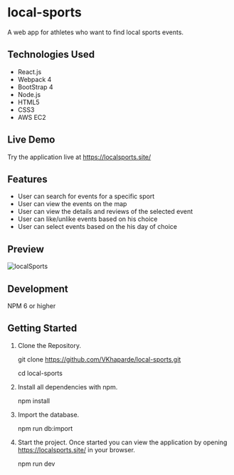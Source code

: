 #  local-sports
A web app for athletes who want to find local sports events.
## Technologies Used
* React.js
* Webpack 4
* BootStrap 4
* Node.js
* HTML5
* CSS3
* AWS EC2
## Live Demo
Try the application live at https://localsports.site/
## Features
* User can search for events for a specific sport
* User can view the events on the map
* User can view the details and reviews of the selected event
* User can like/unlike events based on his choice
* User can select events based on the his day of choice
## Preview
![localSports](https://user-images.githubusercontent.com/54192822/71132058-634ac900-21ee-11ea-95e6-33caac26028c.png)
## Development
NPM 6 or higher
## Getting Started
1. Clone the Repository.

    git clone https://github.com/VKhaparde/local-sports.git
  
    cd local-sports
  
2. Install all dependencies with npm.

    npm install
  
3. Import the database.

    npm run db:import
  
4. Start the project. Once started you can view the application by opening https://localsports.site/ in your browser.  

    npm run dev
  
